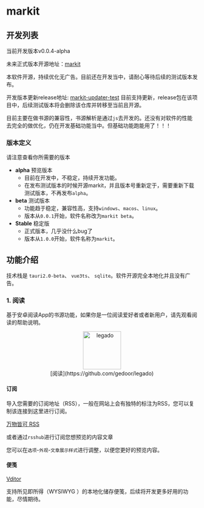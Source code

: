 # markit
## 开发列表
当前开发版本v0.0.4-alpha

未来正式版本开源地址：[markit](https://github.com/heiyehk/markit)

本软件开源，持续优化无广告。目前还在开发当中，请耐心等待后续的测试版本发布。

开发版本更新release地址: [markit-updater-test](https://github.com/heiyehk/markit-updater-test/releases)  目前支持更新，release包在该项目中，后续测试版本将会删除该仓库并转移至当前且开源。

目前主要在做书源的兼容性，书源解析是通过`js`去开发的。还没有对软件的性能去完全的做优化，仍在开发基础功能当中。但基础功能跑能用了！！！
### 版本定义
请注意查看你所需要的版本
* **alpha** 预览版本
  * 目前在开发中，不稳定，持续开发功能。
  * 在发布测试版本的时候开源markit，并且版本号重新定于，需要重新下载测试版本，不再发布`alpha`。
* **beta** 测试版本
  * 功能趋于稳定，兼容性高，支持`windows`、`macos`、`linux`。
  * 版本从`0.0.1`开始，软件名称改为`markit beta`。
* **Stable** 稳定版
  * 正式版本，几乎没什么bug了
  * 版本从`1.0.0`开始，软件名称为`markit`。
## 功能介绍
技术栈是 `tauri2.0-beta`、 `vue3ts`、 `sqlite`。软件开源完全本地化并且没有广告。
### 1. 阅读
基于安卓阅读App的书源功能，如果你是一位阅读爱好者或者新用户，请先观看阅读的帮助说明。
<div align="center">
    <img width="100" height="100" src="https://github.com/gedoor/legado/raw/master/app/src/main/res/mipmap-xxxhdpi/ic_launcher.png" alt="legado"/> 
    <br />
    [阅读](https://github.com/gedoor/legado)
</div>

#### 订阅
导入您需要的订阅地址（RSS），一般在网站上会有独特的标注为RSS，您可以复制该连接到这里进行订阅。

[万物皆可 RSS](https://rsshub.app/)

或者通过`rsshub`进行订阅您想预览的内容文章

您可以在`选项`-`外观`-`文章展示样式`进行调整，以便您更好的预览内容。
#### 便笺
[Vditor](https://github.com/Vanessa219/vditor)

支持所见即所得（WYSIWYG ）的本地化储存便笺，后续将开发更多好用的功能，尽情期待。

